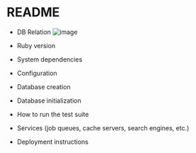 # README

* DB Relation
![image](https://user-images.githubusercontent.com/43266182/69704584-0f8d1880-1137-11ea-92cc-b4b3abaf96e7.png)

* Ruby version

* System dependencies

* Configuration

* Database creation

* Database initialization

* How to run the test suite

* Services (job queues, cache servers, search engines, etc.)

* Deployment instructions
